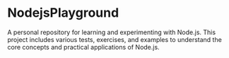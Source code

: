 # NodejsPlayground
A personal repository for learning and experimenting with Node.js. This project includes various tests, exercises, and examples to understand the core concepts and practical applications of Node.js.
